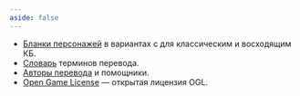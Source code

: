 ```yaml
---
aside: false
---
```


-   [Бланки персонажей](character-sheet) в вариантах с для классическим и восходящим КБ.
-   [Словарь](glossary) терминов перевода.
-   [Авторы перевода](translators) и помощники.
-   [Open Game License](ogl) — открытая лицензия OGL.
